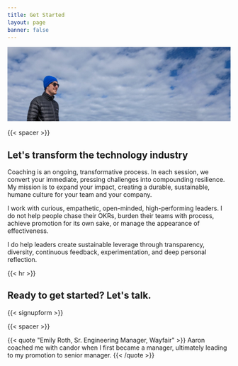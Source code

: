 ```yaml
---
title: Get Started
layout: page
banner: false
---
```


![Aaron at Mount Washington](mount-washington.jpg) 

{{< spacer >}}

## Let's transform the technology industry

Coaching is an ongoing, transformative process. In each session, we convert your
immediate, pressing challenges into compounding resilience. My mission is to
expand your impact, creating a durable, sustainable, humane culture for your
team and your company.

I work with curious, empathetic, open-minded, high-performing leaders. I do not
help people chase their OKRs, burden their teams with process, achieve promotion
for its own sake, or manage the appearance of effectiveness.

I do help leaders create sustainable leverage through transparency, diversity,
continuous feedback, experimentation, and deep personal reflection.

{{< hr >}}

## Ready to get started? Let's talk.

{{< signupform >}}

{{< spacer >}}

{{< quote "Emily Roth, Sr. Engineering Manager, Wayfair" >}}
Aaron coached me with candor when I first became a manager, ultimately leading to my promotion to senior manager.
{{< /quote >}}

